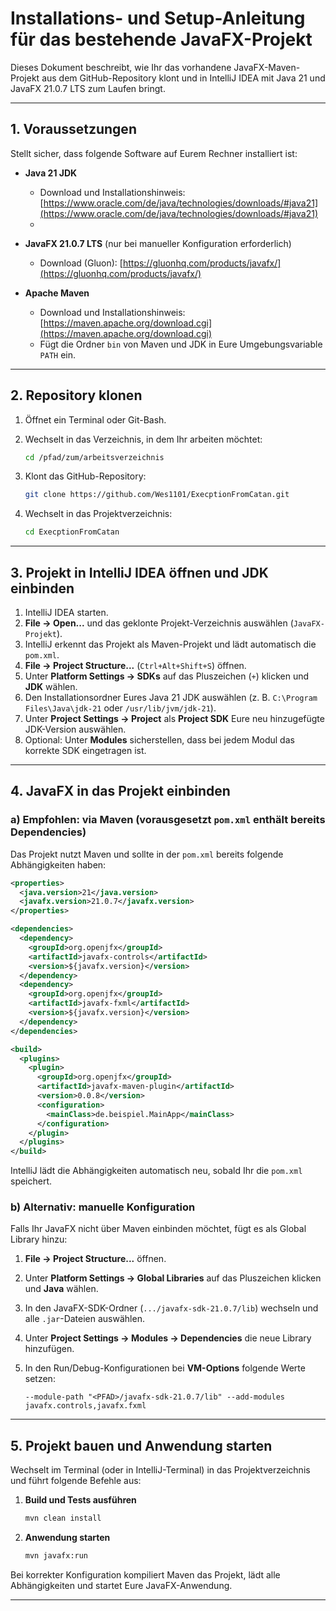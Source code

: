 # Installations- und Setup-Anleitung für das bestehende JavaFX-Projekt

Dieses Dokument beschreibt, wie Ihr das vorhandene JavaFX-Maven-Projekt aus dem GitHub-Repository klont und in IntelliJ IDEA mit Java 21 und JavaFX 21.0.7 LTS zum Laufen bringt.

---

## 1. Voraussetzungen

Stellt sicher, dass folgende Software auf Eurem Rechner installiert ist:

* **Java 21 JDK**

    * Download und Installationshinweis: [https://www.oracle.com/de/java/technologies/downloads/#java21](https://www.oracle.com/de/java/technologies/downloads/#java21)
    * 

* **JavaFX 21.0.7 LTS** (nur bei manueller Konfiguration erforderlich)

    * Download (Gluon): [https://gluonhq.com/products/javafx/](https://gluonhq.com/products/javafx/)


* **Apache Maven**

    * Download und Installationshinweis: [https://maven.apache.org/download.cgi](https://maven.apache.org/download.cgi)
    * Fügt die Ordner `bin` von Maven und JDK in Eure Umgebungsvariable `PATH` ein.

---

## 2. Repository klonen

1. Öffnet ein Terminal oder Git-Bash.
2. Wechselt in das Verzeichnis, in dem Ihr arbeiten möchtet:

   ```bash
   cd /pfad/zum/arbeitsverzeichnis
   ```
3. Klont das GitHub-Repository:

   ```bash
   git clone https://github.com/Wes1101/ExecptionFromCatan.git
   ```
4. Wechselt in das Projektverzeichnis:

   ```bash
   cd ExecptionFromCatan
    ```

---

## 3. Projekt in IntelliJ IDEA öffnen und JDK einbinden

1. IntelliJ IDEA starten.
2. **File → Open...** und das geklonte Projekt-Verzeichnis auswählen (`JavaFX-Projekt`).
3. IntelliJ erkennt das Projekt als Maven-Projekt und lädt automatisch die `pom.xml`.
4. **File → Project Structure...** (`Ctrl+Alt+Shift+S`) öffnen.
5. Unter **Platform Settings → SDKs** auf das Pluszeichen (`+`) klicken und **JDK** wählen.
6. Den Installationsordner Eures Java 21 JDK auswählen (z. B. `C:\Program Files\Java\jdk-21` oder `/usr/lib/jvm/jdk-21`).
7. Unter **Project Settings → Project** als **Project SDK** Eure neu hinzugefügte JDK-Version auswählen.
8. Optional: Unter **Modules** sicherstellen, dass bei jedem Modul das korrekte SDK eingetragen ist.

---

## 4. JavaFX in das Projekt einbinden

### a) Empfohlen: via Maven (vorausgesetzt `pom.xml` enthält bereits Dependencies)

Das Projekt nutzt Maven und sollte in der `pom.xml` bereits folgende Abhängigkeiten haben:

```xml
<properties>
  <java.version>21</java.version>
  <javafx.version>21.0.7</javafx.version>
</properties>

<dependencies>
  <dependency>
    <groupId>org.openjfx</groupId>
    <artifactId>javafx-controls</artifactId>
    <version>${javafx.version}</version>
  </dependency>
  <dependency>
    <groupId>org.openjfx</groupId>
    <artifactId>javafx-fxml</artifactId>
    <version>${javafx.version}</version>
  </dependency>
</dependencies>

<build>
  <plugins>
    <plugin>
      <groupId>org.openjfx</groupId>
      <artifactId>javafx-maven-plugin</artifactId>
      <version>0.0.8</version>
      <configuration>
        <mainClass>de.beispiel.MainApp</mainClass>
      </configuration>
    </plugin>
  </plugins>
</build>
```

IntelliJ lädt die Abhängigkeiten automatisch neu, sobald Ihr die `pom.xml` speichert.

### b) Alternativ: manuelle Konfiguration

Falls Ihr JavaFX nicht über Maven einbinden möchtet, fügt es als Global Library hinzu:

1. **File → Project Structure...** öffnen.
2. Unter **Platform Settings → Global Libraries** auf das Pluszeichen klicken und **Java** wählen.
3. In den JavaFX-SDK-Ordner (`.../javafx-sdk-21.0.7/lib`) wechseln und alle `.jar`-Dateien auswählen.
4. Unter **Project Settings → Modules → Dependencies** die neue Library hinzufügen.
5. In den Run/Debug-Konfigurationen bei **VM-Options** folgende Werte setzen:

   ```text
   --module-path "<PFAD>/javafx-sdk-21.0.7/lib" --add-modules javafx.controls,javafx.fxml
   ```

---

## 5. Projekt bauen und Anwendung starten

Wechselt im Terminal (oder in IntelliJ-Terminal) in das Projektverzeichnis und führt folgende Befehle aus:

1. **Build und Tests ausführen**

   ```bash
   mvn clean install
   ```
2. **Anwendung starten**

   ```bash
   mvn javafx:run
   ```

Bei korrekter Konfiguration kompiliert Maven das Projekt, lädt alle Abhängigkeiten und startet Eure JavaFX-Anwendung.

---
